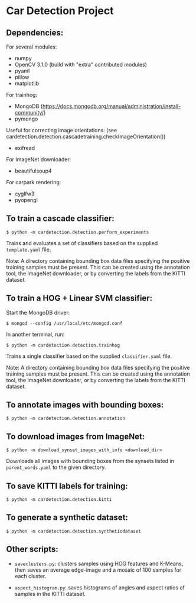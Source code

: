 # Car Detection Project

## Dependencies:

For several modules:

  * numpy
  * OpenCV 3.1.0 (build with "extra" contributed modules)
  * pyaml
  * pillow
  * matplotlib

For trainhog:

  * MongoDB (https://docs.mongodb.org/manual/administration/install-community/)
  * pymongo

Useful for correcting image orientations:
(see cardetection.detection.cascadetraining.checkImageOrientation())

  * exifread

For ImageNet downloader:

  * beautifulsoup4

For carpark rendering:

  * cyglfw3
  * pyopengl


## To train a cascade classifier:

    $ python -m cardetection.detection.perform_experiments

Trains and evaluates a set of classifiers based on the supplied `template.yaml` file.

Note: A directory containing bounding box data files specifying the positive training samples must be present. This can be created using the annotation tool, the ImageNet downloader, or by converting the labels from the KITTI dataset.


## To train a HOG + Linear SVM classifier:

Start the MongoDB driver:

    $ mongod --config /usr/local/etc/mongod.conf

In another terminal, run:

    $ python -m cardetection.detection.trainhog

Trains a single classifier based on the supplied `classifier.yaml` file.

Note: A directory containing bounding box data files specifying the positive training samples must be present. This can be created using the annotation tool, the ImageNet downloader, or by converting the labels from the KITTI dataset.


## To annotate images with bounding boxes:

    $ python -m cardetection.detection.annotation


## To download images from ImageNet:

    $ python -m download_synset_images_with_info <download_dir>

Downloads all images with bounding boxes from the synsets listed in `parent_words.yaml` to the given directory.


## To save KITTI labels for training:

    $ python -m cardetection.detection.kitti


## To generate a synthetic dataset:

    $ python -m cardetection.detection.syntheticdataset


## Other scripts:

  * `saveclusters.py`: clusters samples using HOG features and K-Means, then saves an average edge-image and a mosaic of 100 samples for each cluster.

  * `aspect_histogram.py`: saves histograms of angles and aspect ratios of samples in the KITTI dataset.
